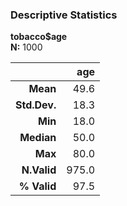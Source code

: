 ### Descriptive Statistics   
**tobacco$age**    
**N:** 1000   

|       &nbsp; |   age |
|-------------:|------:|
|     **Mean** |  49.6 |
| **Std.Dev.** |  18.3 |
|      **Min** |  18.0 |
|   **Median** |  50.0 |
|      **Max** |  80.0 |
|  **N.Valid** | 975.0 |
|  **% Valid** |  97.5 |
